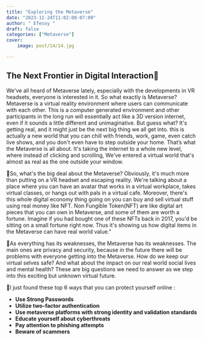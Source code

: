 ```yaml
---
title: "Exploring the Metaverse"
date: "2023-11-24T11:02:08-07:00"
author: " Efesoy "
draft: false
categories: ["Metaverse"]
cover:
    image: post/14/14.jpg

---
```

## The Next Frontier in Digital Interaction👾
We've all heard of Metaverse lately, especially with the developments in VR headsets, everyone is interested in it. So what exactly is Metaverse? Metaverse is a virtual reality environment where users can communicate with each other. 
This is a computer generated environment and other participants in the long run will essentially act like a 3D version internet, even if it sounds a little different and unimaginative. But guess what? It's getting real, and it might just be the next big thing we all get into. this is actually a new world that you can chill with friends, work, game, even catch live shows, and you don't even have to step outside your home. That’s what the Metaverse is all about. It's taking the internet to a whole new level, where instead of clicking and scrolling, We've entered a virtual world that's almost as real as the one outside your window.

👾So, what's the big deal about the Metaverse? Obviously, it's much more than putting on a VR headset and escaping reality.
We're talking about a place where you can have an avatar that works in a virtual workplace, takes virtual classes, or hangs out with pals in a virtual cafe. Moreover, there's this whole digital economy thing going on you can buy and sell virtual stuff using real money like NFT. Non Fungible Token(NFT) are like digital art pieces that you can own in Metaverse, and some of them are worth a fortune.  Imagine if you had bought one of these NFTs back in 2017,  you'd be sitting on a small fortune right now. Thus it's showing us how digital items in the Metaverse can have real world value."

👾As everything has its weaknesses, the Metaverse has its weaknesses. The main ones are privacy and security, because in the future there will be problems with everyone getting into the Metaverse. How do we keep our virtual selves safe?  And what about the impact on our real world social lives and mental health? These are big questions we need to answer as we step into this exciting but unknown virtual future.

👾I just found these top 6 ways that you can protect yourself online :
- **Use Strong Passwords**
- **Utilize two-factor authentication**
- **Use metaverse platforms with strong identity and validation standards**
- **Educate yourself about cyberthreats**
- **Pay attention to phishing attempts**
- **Beware of scammers**







